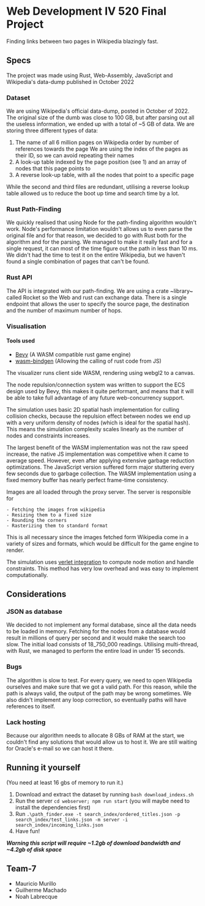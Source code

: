 # Web Development IV 520 Final Project
Finding links between two pages in Wikipedia blazingly fast.

## Specs
The project was made using Rust, Web-Assembly, JavaScript and Wikipedia's data-dump published in October 2022

### Dataset
We are using Wikipedia's official data-dump, posted in October of 2022. 
The original size of the dumb was close to 100 GB, but after parsing out all the useless information, we ended up with a total of ~5 GB of data.
We are storing three different types of data:
1. The name of all 6 million pages on Wikipedia order by number of references towards the page
	We are using the index of the pages as their ID, so we can avoid repeating their names
2. A look-up table indexed by the page position (see 1) and an array of nodes that this page points to
3. A reverse look-up table, with all the nodes that point to a specific page

While the second and third files are redundant, utilising a reverse lookup table allowed us to reduce the boot up time and search time by a lot.

### Rust Path-Finding
We quickly realised that using Node for the path-finding algorithm wouldn't work. Node's performance limitation wouldn't allows us to even parse the original file and for that reason, we decided to go with Rust both for the algorithm and for the parsing.
We managed to make it really fast and for a single request, it can most of the time figure out the path in less than 10 ms.
We didn't had the time to test it on the entire Wikipedia, but we haven't found a single combination of pages that can't be found.

### Rust API
The API is integrated with our path-finding. We are using a crate ~library~ called Rocket so the Web and rust can exchange data.
There is a single endpoint that allows the user to specify the source page, the destination and the number of maximum number of hops.

### Visualisation
#### Tools used
 - [Bevy](https://bevyengine.org/) (A WASM compatible rust game engine)
 - [wasm-bindgen](https://github.com/rustwasm/wasm-bindgen) (Allowing the calling of rust code from JS)

The visualizer runs client side WASM, rendering using webgl2 to a canvas.

The node repulsion/connection system was written to support the ECS design used by Bevy, this makes it quite performant, and means that it will be able to take full advantage of any future web-concurrency support. 

The simulation uses basic 2D spatial hash implementation for culling collision checks, because the repulsion effect between nodes we end up with a very uniform density of nodes (which is ideal for the spatial hash). This means the simulation complexity scales linearly as the number of nodes and constraints increases. 

The largest benefit of the WASM implementation was not the raw speed increase, the native JS implementation was competitive when it came to average speed. However, even after applying extensive garbage reduction optimizations. The JavaScript version suffered form major stuttering every few seconds due to garbage collection. The WASM implementation using a fixed memory buffer has nearly perfect frame-time consistency.

Images are all loaded through the proxy server.
The server is responsible for

    - Fetching the images from wikipedia
    - Resizing them to a fixed size
    - Rounding the corners
    - Rasterizing them to standard format

This is all necessary since the images fetched form Wikipedia come in a variety of sizes and formats, which would be difficult for the game engine to render.

The simulation uses [verlet integration](https://en.wikipedia.org/wiki/Verlet_integration) to compute node motion and handle constraints. This method has very low overhead and was easy to implement computationally.

## Considerations
### JSON as database
We decided to not implement any formal database, since all the data needs to be loaded in memory. Fetching for the nodes from a database would result in millions of query per second and it would make the search too slow.
The initial load consists of 18_750_000 readings. Utilising multi-thread, with Rust, we managed to perform the entire load in under 15 seconds.

### Bugs
The algorithm is slow to test. For every query, we need to open Wikipedia ourselves and make sure that we got a valid path. For this reason, while the path is always valid, the output of the path may be wrong sometimes. 
We also didn't implement any loop correction, so eventually paths will have references to itself. 

### Lack hosting
Because our algorithm needs to allocate 8 GBs of RAM at the start, we couldn't find any solutions that would allow us to host it. We are still waiting for Oracle's e-mail so we can host it there.

## Running it yourself
(You need at least 16 gbs of memory to run it.)

1. Download and extract the dataset by running `bash download_indexs.sh`
2. Run the server `cd webserver; npm run start` (you will maybe need to install the dependencies first) 
3. Run `.\path_finder.exe -t search_index/ordered_titles.json -p search_index/test_links.json -m server -i search_index/incoming_links.json`
4. Have fun!

***Warning this script will require ~1.2gb of download bandwidth and ~4.2gb of disk space***

## Team-7

 - Mauricio Murillo
 - Guilherme Machado
 - Noah Labrecque

